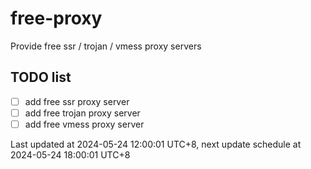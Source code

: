 
# free-proxy
Provide free ssr / trojan / vmess proxy servers


## TODO list
- [ ] add free ssr proxy server
- [ ] add free trojan proxy server
- [ ] add free vmess proxy server

Last updated at 2024-05-24 12:00:01 UTC+8, next update schedule at 2024-05-24 18:00:01 UTC+8

